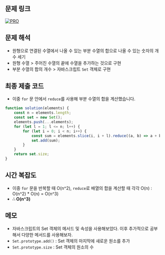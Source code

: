 ## 문제 링크

[![PRO]][Link]

## 문제 해석

-   원형으로 연결된 수열에서 나올 수 있는 부분 수열의 합으로 나올 수 있는 숫자의 개수 세기
-   원형 수열 > 주어진 수열의 끝에 수열을 추가하는 것으로 구현
-   부분 수열의 합의 개수 > 자바스크립트 `Set` 객체로 구현

## 최종 제출 코드

-   이중 `for` 문 안에서 `reduce`를 사용해 부분 수열의 합을 계산했습니다.

```js
function solution(elements) {
    const n = elements.length;
    const set = new Set();
    elements.push(...elements);
    for (let l = 1; l <= n; l++) {
        for (let i = 0; i < n; i++) {
            const sum = elements.slice(i, i + l).reduce((a, b) => a + b);
            set.add(sum);
        }
    }
    return set.size;
}
```

## 시간 복잡도

-   이중 `for` 문을 반복할 때 O(n^2), `reduce`로 배열의 합을 계산할 때 각각 O(n) : O(n^2) \* O(n) = O(n^3)
-   **∴ O(n^3)**

## 메모

-   자바스크립트의 Set 객체의 메서드 및 속성을 사용해보았다. 이후 추가적으로 공부해서 다양한 메서드를 사용해보자.
-   `Set.prototype.add()` : Set 객체의 마지막에 새로운 원소를 추가
-   `Set.prototype.size` : Set 객체의 원소의 수

<!---------------------------------------------------------------------------->

[PRO]: https://github.com/chopinoff/js-algorithm/assets/107768516/6bb592e8-21d7-4244-91bb-8708f1f8ebb0
[BOJ]: https://github.com/chopinoff/js-algorithm/assets/107768516/ab4a009d-7575-4362-8a74-ebd2476570e4
[Link]: https://school.programmers.co.kr/learn/courses/30/lessons/131701
